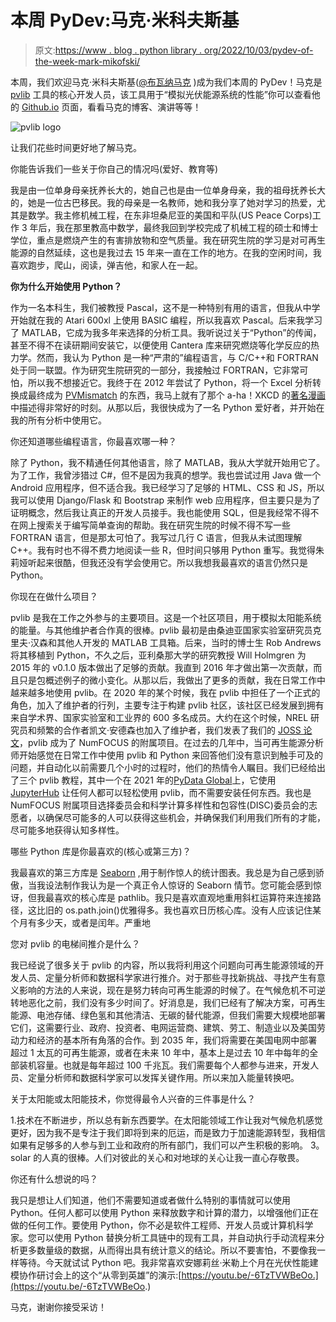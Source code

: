 # 本周 PyDev:马克·米科夫斯基

> 原文:[https://www . blog . python library . org/2022/10/03/pydev-of-the-week-mark-mikofski/](https://www.blog.pythonlibrary.org/2022/10/03/pydev-of-the-week-mark-mikofski/)

本周，我们欢迎马克·米科夫斯基([@布瓦纳马克](https://twitter.com/bwanamarko) )成为我们本周的 PyDev！马克是 [pvlib](https://pvlib-python.readthedocs.io/) 工具的核心开发人员，该工具用于“模拟光伏能源系统的性能”你可以查看他的 [Github.io](https://mikofski.github.io/) 页面，看看马克的博客、演讲等等！

![pvlib logo](../Images/a3c7529c80d643360a6cba8ad715fad8.png)

让我们花些时间更好地了解马克。

你能告诉我们一些关于你自己的情况吗(爱好、教育等)

我是由一位单身母亲抚养长大的，她自己也是由一位单身母亲，我的祖母抚养长大的，她是一位古巴移民。我的母亲是一名教师，她和我分享了她对学习的热爱，尤其是数学。我主修机械工程，在东非坦桑尼亚的美国和平队(US Peace Corps)工作 3 年后，我在那里教高中数学，最终我回到学校完成了机械工程的硕士和博士学位，重点是燃烧产生的有害排放物和空气质量。我在研究生院的学习是对可再生能源的自然延续，这也是我过去 15 年来一直在工作的地方。在我的空闲时间，我喜欢跑步，爬山，阅读，弹吉他，和家人在一起。

 **你为什么开始使用 Python？**

作为一名本科生，我们被教授 Pascal，这不是一种特别有用的语言，但我从中学开始就在我的 Atari 600xl 上使用 BASIC 编程，所以我喜欢 Pascal。后来我学习了 MATLAB，它成为我多年来选择的分析工具。我听说过关于“Python”的传闻，甚至不得不在读研期间安装它，以便使用 Cantera 库来研究燃烧等化学反应的热力学。然而，我认为 Python 是一种“严肃的”编程语言，与 C/C++和 FORTRAN 处于同一联盟。作为研究生院研究的一部分，我接触过 FORTRAN，它非常可怕，所以我不想接近它。我终于在 2012 年尝试了 Python，将一个 Excel 分析转换成最终成为 [PVMismatch](https://sunpower.github.io/PVMismatch/) 的东西，我马上就有了那个 a-ha！XKCD 的[著名漫画](https://xkcd.com/353/)中描述得非常好的时刻。从那以后，我很快成为了一名 Python 爱好者，并开始在我的所有分析中使用它。

你还知道哪些编程语言，你最喜欢哪一种？

除了 Python，我不精通任何其他语言，除了 MATLAB，我从大学就开始用它了。为了工作，我曾涉猎过 C#，但不是因为我真的想学。我也尝试过用 Java 做一个 Android 应用程序，但不适合我。我已经学习了足够的 HTML、CSS 和 JS，所以我可以使用 Django/Flask 和 Bootstrap 来制作 web 应用程序，但主要只是为了证明概念，然后我让真正的开发人员接手。我也能使用 SQL，但是我经常不得不在网上搜索关于编写简单查询的帮助。我在研究生院的时候不得不写一些 FORTRAN 语言，但是那太可怕了。我写过几行 C 语言，但我从未试图理解 C++。我有时也不得不费力地阅读一些 R，但时间只够用 Python 重写。我觉得朱莉娅听起来很酷，但我还没有学会使用它。所以我想我最喜欢的语言仍然只是 Python。

你现在在做什么项目？

pvlib 是我在工作之外参与的主要项目。这是一个社区项目，用于模拟太阳能系统的能量。与其他维护者合作真的很棒。pvlib 最初是由桑迪亚国家实验室研究员克里夫·汉森和其他人开发的 MATLAB 工具箱。后来，当时的博士生 Rob Andrews 将其移植到 Python，不久之后，亚利桑那大学的研究教授 Will Holmgren 为 2015 年的 v0.1.0 版本做出了足够的贡献。我直到 2016 年才做出第一次贡献，而且只是包概述例子的微小变化。从那以后，我做出了更多的贡献，我在日常工作中越来越多地使用 pvlib。在 2020 年的某个时候，我在 pvlib 中担任了一个正式的角色，加入了维护者的行列，主要专注于构建 pvlib 社区，该社区已经发展到拥有来自学术界、国家实验室和工业界的 600 多名成员。大约在这个时候，NREL 研究员和频繁的合作者凯文·安德森也加入了维护者，我们发表了我们的 [JOSS 论文](https://doi.org/10.21105/joss.00884)，pvlib 成为了 NumFOCUS 的附属项目。在过去的几年中，当可再生能源分析师开始感觉在日常工作中使用 pvlib 和 Python 来回答他们没有意识到触手可及的问题，并自动化以前需要几个小时的过程时，他们的热情令人瞩目。我们已经给出了三个 pvlib 教程，其中一个在 2021 年的[PyData Global](https://youtu.be/sweUakFg3I8)上，它使用 [JupyterHub](https://pvsc-python-tutorials.github.io/pyData-2021-Solar-PV-Modeling) 让任何人都可以轻松使用 pvlib，而不需要安装任何东西。我也是 NumFOCUS 附属项目选择委员会和科学计算多样性和包容性(DISC)委员会的志愿者，以确保尽可能多的人可以获得这些机会，并确保我们利用我们所有的才能，尽可能多地获得认知多样性。

哪些 Python 库是你最喜欢的(核心或第三方)？

我最喜欢的第三方库是 [Seaborn](https://seaborn.pydata.org/) ,用于制作惊人的统计图表。我总是为自己感到骄傲，当我设法制作我认为是一个真正令人惊讶的 Seaborn 情节。您可能会感到惊讶，但我最喜欢的核心库是 pathlib。我只是喜欢直观地重用斜杠运算符来连接路径，这比旧的 os.path.join()优雅得多。我也喜欢日历核心库。没有人应该记住某个月有多少天，或者是闰年。严重地

您对 pvlib 的电梯间推介是什么？

我已经说了很多关于 pvlib 的内容，所以我将利用这个问题向可再生能源领域的开发人员、定量分析师和数据科学家进行推介。对于那些寻找新挑战、寻找产生有意义影响的方法的人来说，现在是努力转向可再生能源的时候了。在气候危机不可逆转地恶化之前，我们没有多少时间了。好消息是，我们已经有了解决方案，可再生能源、电池存储、绿色氢和其他清洁、无碳的替代能源，但我们需要大规模地部署它们，这需要行业、政府、投资者、电网运营商、建筑、劳工、制造业以及美国劳动力和经济的基本所有角落的合作。到 2035 年，我们将需要在美国电网中部署超过 1 太瓦的可再生能源，或者在未来 10 年中，基本上是过去 10 年中每年的全部装机容量。也就是每年超过 100 千兆瓦。我们需要每个人都参与进来，开发人员、定量分析师和数据科学家可以发挥关键作用。所以来加入能量转换吧。

关于太阳能或太阳能技术，你觉得最令人兴奋的三件事是什么？

1.技术在不断进步，所以总有新东西要学。在太阳能领域工作让我对气候危机感觉更好，因为我不是专注于我们即将到来的厄运，而是致力于加速能源转型，我相信如果有足够多的人参与到工业和政府的所有部门，我们可以产生积极的影响。
3。solar 的人真的很棒。人们对彼此的关心和对地球的关心让我一直心存敬畏。

你还有什么想说的吗？

我只是想让人们知道，他们不需要知道或者做什么特别的事情就可以使用 Python。任何人都可以使用 Python 来释放数字和计算的潜力，以增强他们正在做的任何工作。要使用 Python，你不必是软件工程师、开发人员或计算机科学家。您可以使用 Python 替换分析工具链中的现有工具，并自动执行手动流程来分析更多数量级的数据，从而得出具有统计意义的结论。所以不要害怕，不要像我一样等待。今天就试试 Python 吧。我非常喜欢安娜莉丝·米勒上个月在光伏性能建模协作研讨会上的这个“从零到英雄”的演示:[https://youtu.be/-6TzTVWBeOo.](https://youtu.be/-6TzTVWBeOo.)

马克，谢谢你接受采访！